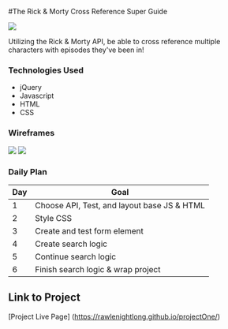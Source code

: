 #The Rick & Morty Cross Reference Super Guide

![](https://play-lh.googleusercontent.com/muJvgf5wm_486p4A0kbflDjBtk3sGDcyDgDVbrBd_h-zm-34rJJURuGV3ZjmjdvYEWYsHDI2_ETC4j6Nzmvu)

Utilizing the Rick & Morty API, be able to cross reference multiple characters with episodes they've been in!

### Technologies Used

- jQuery
- Javascript
- HTML
- CSS

### Wireframes
![](https://i.imgur.com/ZSeiHUJ.png)
![](https://i.imgur.com/kzOKpEe.png)


### Daily Plan

| Day | Goal | 
|-----|------|
| 1 | Choose API, Test, and layout base JS & HTML|
| 2 | Style CSS |
| 3 | Create and test form element|
| 4 | Create search logic |
| 5 | Continue search logic |
| 6 | Finish search logic & wrap project|


## Link to Project

[Project Live Page] (https://rawlenightlong.github.io/projectOne/)